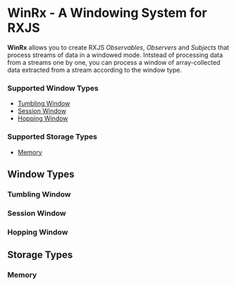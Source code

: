 # WinRx - A Windowing System for RXJS

**WinRx** allows you to create RXJS *Observables*, *Observers* and *Subjects* that process streams of data in a windowed mode. Intstead of processing data from a streams one by one, you can process a window of array-collected data extracted from a stream according to the window type.
### Supported Window Types
- [Tumbling Window](#tumbling-window)
- [Session Window](#session-window)
- [Hopping Window](#hopping-window)

### Supported Storage Types
- [Memory](#memory)

## Window Types
### Tumbling Window

### Session Window

### Hopping Window

## Storage Types

### Memory